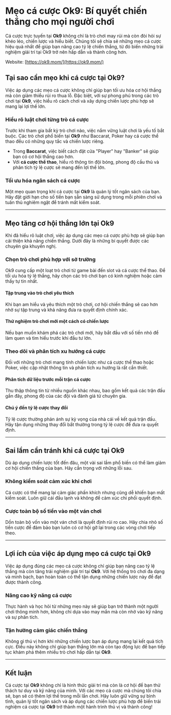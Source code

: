 # **Mẹo cá cược Ok9: Bí quyết chiến thắng cho mọi người chơi**

Cá cược trực tuyến tại **Ok9** không chỉ là trò chơi may rủi mà còn đòi hỏi sự khéo léo, chiến lược và hiểu biết. Chúng tôi sẽ chia sẻ những mẹo cá cược hiệu quả nhất để giúp bạn nâng cao tỷ lệ chiến thắng, từ đó biến những trải nghiệm giải trí tại Ok9 trở nên hấp dẫn và thành công hơn.

Website: [https://ok9.mom/](https://ok9.mom/)

## **Tại sao cần mẹo khi cá cược tại Ok9?**

Việc áp dụng các mẹo cá cược không chỉ giúp bạn tối ưu hóa cơ hội thắng mà còn giảm thiểu rủi ro thua lỗ. Đặc biệt, với sự phong phú trong các trò chơi tại **Ok9**, việc hiểu rõ cách chơi và xây dựng chiến lược phù hợp sẽ mang lại lợi thế lớn.

### **Hiểu rõ luật chơi từng trò cá cược**

Trước khi tham gia bất kỳ trò chơi nào, việc nắm vững luật chơi là yếu tố bắt buộc. Các trò chơi phổ biến tại **Ok9** như Baccarat, Poker hay cá cược thể thao đều có những quy tắc và chiến lược riêng. 

- Trong **Baccarat**, việc biết cách đặt cửa "Player" hay "Banker" sẽ giúp bạn có cơ hội thắng cao hơn. 
- Với **cá cược thể thao**, hiểu rõ thông tin đội bóng, phong độ cầu thủ và phân tích tỷ lệ cược sẽ mang đến lợi thế lớn.

### **Tối ưu hóa ngân sách cá cược**

Một mẹo quan trọng khi cá cược tại **Ok9** là quản lý tốt ngân sách của bạn. Hãy đặt giới hạn cho số tiền bạn sẵn sàng sử dụng trong mỗi phiên chơi và tuân thủ nghiêm ngặt để tránh mất kiểm soát.

---

## **Mẹo tăng cơ hội thắng lớn tại Ok9**

Khi đã hiểu rõ luật chơi, việc áp dụng các mẹo cá cược phù hợp sẽ giúp bạn cải thiện khả năng chiến thắng. Dưới đây là những bí quyết được các chuyên gia khuyến nghị.

### **Chọn trò chơi phù hợp với sở trường**

Ok9 cung cấp một loạt trò chơi từ game bài đến slot và cá cược thể thao. Để tối ưu hóa tỷ lệ thắng, hãy chọn các trò chơi bạn có kinh nghiệm hoặc cảm thấy tự tin nhất.

#### **Tập trung vào trò chơi yêu thích**

Khi bạn am hiểu và yêu thích một trò chơi, cơ hội chiến thắng sẽ cao hơn nhờ sự tập trung và khả năng đưa ra quyết định chính xác.

#### **Thử nghiệm trò chơi mới một cách có chiến lược**

Nếu bạn muốn khám phá các trò chơi mới, hãy bắt đầu với số tiền nhỏ để làm quen và tìm hiểu trước khi đầu tư lớn.

### **Theo dõi và phân tích xu hướng cá cược**

Đối với những trò chơi mang tính chiến lược như cá cược thể thao hoặc Poker, việc cập nhật thông tin và phân tích xu hướng là rất cần thiết. 

#### **Phân tích dữ liệu trước mỗi trận cá cược**

Thu thập thông tin từ nhiều nguồn khác nhau, bao gồm kết quả các trận đấu gần đây, phong độ của các đội và đánh giá từ chuyên gia.

#### **Chú ý đến tỷ lệ cược thay đổi**

Tỷ lệ cược thường phản ánh sự kỳ vọng của nhà cái về kết quả trận đấu. Hãy tận dụng những thay đổi bất thường trong tỷ lệ cược để đưa ra quyết định.

---

## **Sai lầm cần tránh khi cá cược tại Ok9**

Dù áp dụng chiến lược tốt đến đâu, một vài sai lầm phổ biến có thể làm giảm cơ hội chiến thắng của bạn. Hãy cẩn trọng với những lỗi sau.

### **Không kiểm soát cảm xúc khi chơi**

Cá cược có thể mang lại cảm giác phấn khích nhưng cũng dễ khiến bạn mất kiểm soát. Luôn giữ cái đầu lạnh và không để cảm xúc chi phối quyết định.

### **Cược toàn bộ số tiền vào một ván chơi**

Dồn toàn bộ vốn vào một ván chơi là quyết định rủi ro cao. Hãy chia nhỏ số tiền cược để đảm bảo bạn luôn có cơ hội gỡ lại trong các vòng chơi tiếp theo.

---

## **Lợi ích của việc áp dụng mẹo cá cược tại Ok9**

Việc áp dụng đúng các mẹo cá cược không chỉ giúp bạn nâng cao tỷ lệ thắng mà còn tăng trải nghiệm giải trí tại **Ok9**. Với hệ thống trò chơi đa dạng và minh bạch, bạn hoàn toàn có thể tận dụng những chiến lược này để đạt được thành công.

### **Nâng cao kỹ năng cá cược**

Thực hành và học hỏi từ những mẹo này sẽ giúp bạn trở thành một người chơi thông minh hơn, không chỉ dựa vào may mắn mà còn nhờ vào kỹ năng và sự phân tích.

### **Tận hưởng cảm giác chiến thắng**

Không gì thú vị hơn khi những chiến lược bạn áp dụng mang lại kết quả tích cực. Điều này không chỉ giúp bạn thắng lớn mà còn tạo động lực để bạn tiếp tục khám phá thêm nhiều trò chơi hấp dẫn tại **Ok9**.

---

## **Kết luận**

Cá cược tại **Ok9** không chỉ là hình thức giải trí mà còn là cơ hội để bạn thử thách tư duy và kỹ năng của mình. Với các mẹo cá cược mà chúng tôi chia sẻ, bạn sẽ có thêm lợi thế trong mỗi lần chơi. Hãy luôn giữ vững sự bình tĩnh, quản lý tốt ngân sách và áp dụng các chiến lược phù hợp để biến trải nghiệm cá cược tại **Ok9** trở thành một hành trình thú vị và thành công!